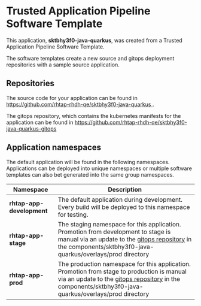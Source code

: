# Trusted Application Pipeline Software Template

This application, **sktbhy3f0-java-quarkus**, was created from a Trusted Application Pipeline Software Template.

The software templates create a new source and gitops deployment repositories with a sample source application. 

## Repositories

The source code for your application can be found in [https://github.com/rhtap-rhdh-qe/sktbhy3f0-java-quarkus ](https://github.com/rhtap-rhdh-qe/sktbhy3f0-java-quarkus ).
 
The gitops repository, which contains the kubernetes manifests for the application can be found in 
[https://github.com/rhtap-rhdh-qe/sktbhy3f0-java-quarkus-gitops ](https://github.com/rhtap-rhdh-qe/sktbhy3f0-java-quarkus-gitops ) 

## Application namespaces 

The default application will be found in the following namespaces. Applications can be deployed into unique namespaces or multiple software templates can also bet generated into the same group namespaces.  

|  Namespace   |  Description   |  
| -------- | -------- |   
| **rhtap-app-development** | The default application during development. Every build will be deployed to this namespace for testing. | 
| **rhtap-app-stage** | The staging namespace for this application. Promotion from development to stage is manual via an update to the [gitops repository](https://github.com/rhtap-rhdh-qe/sktbhy3f0-java-quarkus-gitops ) in the components/sktbhy3f0-java-quarkus/overlays/prod directory |  
| **rhtap-app-prod** | The production namespace for this application. Promotion from stage to production is manual via an update to the [gitops repository](https://github.com/rhtap-rhdh-qe/sktbhy3f0-java-quarkus-gitops ) in the components/sktbhy3f0-java-quarkus/overlays/prod directory | 